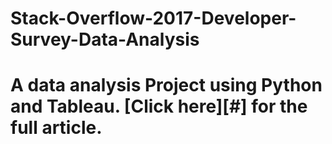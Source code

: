 # Stack-Overflow-2017-Developer-Survey-Data-Analysis
# A data  analysis Project using Python and Tableau. [Click here][#] for the full article.
